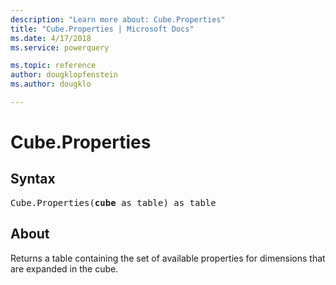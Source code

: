 ```yaml
---
description: "Learn more about: Cube.Properties"
title: "Cube.Properties | Microsoft Docs"
ms.date: 4/17/2018
ms.service: powerquery

ms.topic: reference
author: dougklopfenstein
ms.author: dougklo

---
```

# Cube.Properties

## Syntax

<pre>
Cube.Properties(<b>cube</b> as table) as table
</pre>
  
## About  
Returns a table containing the set of available properties for dimensions that are expanded in the cube.
